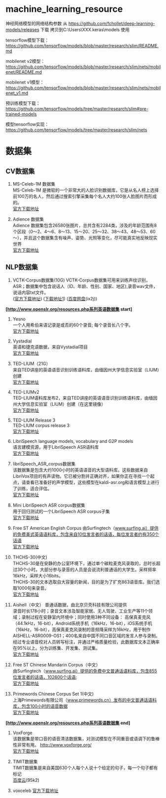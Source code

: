 # machine_learning_resource
神经网络模型的网络结构参数
从 https://github.com/fchollet/deep-learning-models/releases 下载
拷贝到C:\Users\XXX\.keras\models 使用

tensorflow模型下载：  
https://github.com/tensorflow/models/blob/master/research/slim/README.md

mobilenet v2模型：  
https://github.com/tensorflow/models/blob/master/research/slim/nets/mobilenet/README.md

mobilenet v1模型：  
https://github.com/tensorflow/models/blob/master/research/slim/nets/mobilenet_v1.md

预训练模型下载：  
https://github.com/tensorflow/models/tree/master/research/slim#pre-trained-models  

模型tensorflow实现：  
https://github.com/tensorflow/models/tree/master/research/slim/nets  

# 数据集

## CV数据集
1. MS-Celeb-1M 数据集  
MS-Celeb-1M 是微软的一个非常大的人脸识别数据库，它是从名人榜上选择前100万的名人，然后通过搜索引擎采集每个名人大约100张人脸图片而形成的。  
[官方下载地址](https://www.microsoft.com/en-us/research/project/ms-celeb-1m-challenge-recognizing-one-million-celebrities-real-world/)    

2. Adience 数据集  
Adience 数据集包含26580张图片，总共含有2284类，涉及的年龄范围有8个区段（0～2、4～6、8～13、15～20、25～32、38～43、48～53、60～），并且这个数据集含有噪声、姿势、光照等变化，尽可能真实地反映现实世界  
[官方下载地址](http://www.openu.ac.il/home/hassner/Adience/data.html#agegender)  


## NLP数据集
1. VCTK-Corpus数据集(10G)
VCTK-Corpus数据集可用来训练声纹识别，ASR；数据集中包含说话人（ID、年龄、性别、国家、地区),录音wav文件，说话内容txt文件。  
([官方下载地址](http://homepages.inf.ed.ac.uk/jyamagis/release/VCTK-Corpus.tar.gz))  ([下载地址1](https://datashare.is.ed.ac.uk/handle/10283/2651))  ([百度网盘](https://pan.baidu.com/s/13ATxLTeGrdfi6159oOg89w)(ix2j))    

**[http://www.openslr.org/resources.php系列英语数据集 start]**
1. Yesno  
一个人用希伯来语记录是或否的60个录音; 每个录音长八个字。    
[官方下载地址](http://www.openslr.org/1/)  

2. Vystadial    
英语和捷克语数据，来自Vystadial项目        
[官方下载地址](http://www.openslr.org/6/)  

3. TED-LIUM（21G）  
来自TED讲座的英语语音识别训练语料库，由缅因州大学信息实验室（LIUM）创建  
[官方下载地址](http://www.openslr.org/7/)  

4. TED-LIUMv2  
TED-LIUM语料库发布2，来自TED讲座的英语语音识别训练语料库，由缅因州大学信息实验室（LIUM）创建（在这里镜像）  
[官方下载地址](http://www.openslr.org/19/)  

5. TED-LIUM Release 3  
TED-LIUM corpus release 3  
[官方下载地址](https://www.openslr.org/51/)     

6. LibriSpeech language models, vocabulary and G2P models  
语言建模资源，用于LibriSpeech ASR语料库        
[官方下载地址](http://www.openslr.org/11/) 

7. libriSpeech_ASR_corpus数据集  
该数据集是包含大约1000小时的英语语音的大型语料库。这些数据来自LibriVox项目的有声读物。它已被分割并正确对齐，如果你正在寻找一个起点，请查看已准备好的声学模型，这些模型在kaldi-asr.org和语言模型上进行了训练，适合评估。    
[官方下载地址](https://www.openslr.org/12)  

8. Mini LibriSpeech ASR corpus数据集   
用于回归测试的一个LibriSpeech ASR corpus子集  
[官方下载地址](http://www.openslr.org/31/)  

9. Free ST American English Corpus
由Surfingtech（www.surfing.ai）提供的免费美式英语语料库，包含来自10位发言者的话语，每位发言者约有350个话语  
[官方下载地址](http://www.openslr.org/45/)

10. THCHS-30(中文)  
THCHS-30是在安静的办公室环境下，通过单个碳粒麦克风录取的，总时长超过30个小时。大部分参与录音的人员是会说流利普通话的大学生。采样频率16kHz，采样大小16bits。  
THCHS-30的文本选取自大容量的新闻，目的是为了扩充863语音库。我们选取1000句来录音。  
[官方下载地址](http://www.openslr.org/18/)    

11. Aishell（中文）
普通话数据，由北京贝壳科技有限公司提供  
录音时长178小时；录音文本涉及智能家居、无人驾驶、工业生产等11个领域；录制过程在安静室内环境中；同时使用3种不同设备： 高保真麦克风（44.1kHz，16-bit），Android系统手机（16kHz，16-bit），iOS系统手机（16kHz，16-bit），高保真麦克风录制的音频降采样为16kHz，用于制作AISHELL-ASR0009-OS1；400名来自中国不同口音区域的发言人参与录制。经过专业语音校对人员转写标注，并通过严格质量检验，此数据库文本正确率在95%以上。分为训练集、开发集、测试集。  
[官方下载地址](http://www.openslr.org/33/)    

12. Free ST Chinese Mandarin Corpus（中文）  
由Surfingtech（www.surfing.ai）提供的免费中文普通话语料库，包含855位发言者的话语，102600个话语;   
[官方下载地址](http://www.openslr.org/38/)     

13. Primewords Chinese Corpus Set 1(中文)  
上海Primewords有限公司（www.primewords.cn）发布的中文普通话语料库，包含100小时的语音数据  
[官方下载地址](http://www.openslr.org/47/)  
  
**[http://www.openslr.org/resources.php系列英语数据集 end]**  

1. VoxForge  
该数据集是带口音的语音清洁数据集，对测试模型在不同重音或语调下的鲁棒性非常有用。
http://www.voxforge.org/    
[官方下载地址](https://voice.mozilla.org/zh-CN/datasets)    

2. TIMIT数据集  
TIMIT数据集是来自美国630个人每个人说十个给定的句子，每一个句子都有标记  
[百度云](https://pan.baidu.com/s/1Mv3dqsGWynidRq3cisY2dQ)(95k2)  

3. voxceleb
[官方下载地址](http://www.robots.ox.ac.uk/~vgg/data/voxceleb/)